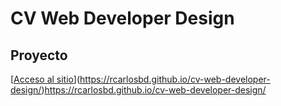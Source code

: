 # CV Web Developer Design

## Proyecto
[[Acceso al sitio](https://rcarlosbd.github.io/desing-web-developer/)](https://rcarlosbd.github.io/cv-web-developer-design/)https://rcarlosbd.github.io/cv-web-developer-design/
